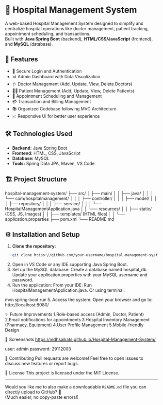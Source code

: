# 🏥 Hospital Management System

A web-based Hospital Management System designed to simplify and centralize hospital operations like doctor management, patient tracking, appointment scheduling, and transactions.  
Built with **Java Spring Boot** (backend), **HTML/CSS/JavaScript** (frontend), and **MySQL** (database).

## 🚀 Features
- 🔐 Secure Login and Authentication
- 📊 Admin Dashboard with Data Visualization
- 🩺 Doctor Management (Add, Update, View, Delete Doctors)
- 👨‍⚕️ Patient Management (Add, Update, View, Delete Patients)
- 📅 Appointment Scheduling and Management
- 💳 Transaction and Billing Management
- 📚 Organized Codebase following MVC Architecture
- 📈 Responsive UI for better user experience

## 🛠️ Technologies Used
- **Backend:** Java Spring Boot
- **Frontend:** HTML, CSS, JavaScript
- **Database:** MySQL
- **Tools:** Spring Data JPA, Maven, VS Code

## 🏗️ Project Structure

 hospital-management-system/
├── src/
│   ├── main/
│   │   ├── java/
│   │   │   └── com/hospitalmanagement/
│   │   │       ├── controller/
│   │   │       ├── model/
│   │   │       ├── repository/
│   │   │       ├── service/
│   │   │       └── HospitalManagementApplication.java
│   │   └── resources/
│   │       ├── static/  (CSS, JS, Images)
│   │       ├── templates/ (HTML files)
│   │       └── application.properties
├── pom.xml
└── README.md


## ⚙️ Installation and Setup
1. **Clone the repository:**
   ```bash
   git clone https://github.com/your-username/hospital-management-system.git

2. Open in VS Code or any IDE supporting Java Spring Boot.
3. Set up the MySQL database:
  Create a database named hospital_db.
  Update your application.properties with your MySQL username and password.
4. Run the application:
  From your IDE: Run HospitalManagementApplication.java.
  Or using terminal:

mvn spring-boot:run
5. Access the system:
  Open your browser and go to: http://localhost:8080/

✨ Future Improvements
1.Role-based access (Admin, Doctor, Patient)
2.Email notifications for appointments
3.Hospital Inventory Management (Pharmacy, Equipment)
4.User Profile Management
5.Mobile-friendly Design

📸 Screenshots
https://mdhsaikats.github.io/Hospital-Management-System/

user: admin
password: 29112003

🤝 Contributing
Pull requests are welcome! Feel free to open issues to discuss new features or report bugs.

📄 License
This project is licensed under the MIT License.


---

Would you like me to also make a downloadable `README.md` file you can directly upload to GitHub? 🎯  
(Much easier, no copy-paste errors!)


